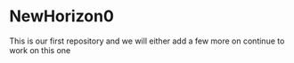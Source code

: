 # NewHorizon0
This is our first repository and we will either add a few more on continue to work on this one
